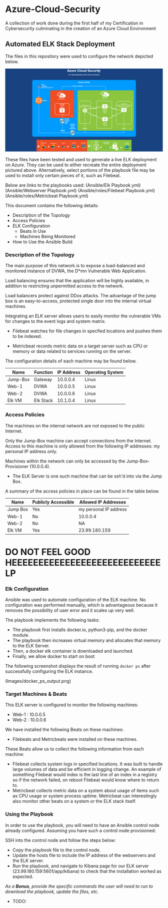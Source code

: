 # Azure-Cloud-Security
A collection of work done during the first half of my Certification in Cybersecurity culminating in the creation of an Azure Cloud Environment

## Automated ELK Stack Deployment

The files in this repository were used to configure the network depicted below.

![Diagram](/Diagram/Project%201.png)

These files have been tested and used to generate a live ELK deployment on Azure. They can be used to either recreate the entire deployment pictured above. Alternatively, select portions of the playbook file may be used to install only certain pieces of it, such as Filebeat.

Below are links to the playbooks used:
(Ansible/Elk Playbook.yml)
(Ansible/Webserver Playbook.yml)
(Ansible/roles/Filebeat Playbook.yml)
(Ansible/roles/Metricbeat Playbook.yml)

This document contains the following details:
- Description of the Topology
- Access Policies
- ELK Configuration
  - Beats in Use
  - Machines Being Monitored
- How to Use the Ansible Build

### Description of the Topology

The main purpose of this network is to expose a load-balanced and monitored instance of DVWA, the D*mn Vulnerable Web Application.

Load balancing ensures that the application will be highly available, in addition to restricting unpermitted access to the network.

Load balancers protect against DDos attacks. The advantage of the jump box is an easy-to-access, protected single door into the internal virtual machines.

Integrating an ELK server allows users to easily monitor the vulnerable VMs for changes to the event logs and system matrix.

- Filebeat watches for file changes in specfied locations and pushes them to be indexed.

- Metricbeat records metric data on a target server such as CPU or memory or data related to services running on the server.

The configuration details of each machine may be found below.

| Name     | Function | IP Address | Operating System |
|----------|----------|------------|------------------|
| Jump-Box | Gateway  | 10.0.0.4   | Linux            |
| Web-1    | DVWA     | 10.0.0.5   | Linux            |
| Web-2    | DVWA     | 10.0.0.6   | Linux            |
| Elk VM   | Elk Stack| 10.1.0.4   | Linux            |

### Access Policies

The machines on the internal network are not exposed to the public Internet. 

Only the Jump-Box machine can accept connections from the Internet. Access to this machine is only allowed from the following IP addresses: my personal IP address only.

Machines within the network can only be accessed by the Jump-Box-Provisioner (10.0.0.4).
- The ELK Server is one such machine that can be ssh'd into via the Jump Box.

A summary of the access policies in place can be found in the table below.

| Name     | Publicly Accessible | Allowed IP Addresses  |
|----------|---------------------|-----------------------|
| Jump Box | Yes                 | my personal IP address|
| Web-1    | No                  | 10.0.0.4              |
| Web-2    | No                  | NA                    |
| Elk VM   | Yes                 | 23.99.180.159         |

# DO NOT FEEL GOOD HEEEEEEEEEEEEEEEEEEEEEEEEEEEELP

### Elk Configuration

Ansible was used to automate configuration of the ELK machine. No configuration was performed manually, which is advantageous because it removes the possibility of user error and it scales up very well.

The playbook implements the following tasks:
- The playbook first installs docker.io, python3-pip, and the docker module.
- The playbook then increases virtual memory and allocates that memory to the ELK Server.
- Then, a docker elk container is downloaded and launched.
- Finally, we allow docker to start on boot

The following screenshot displays the result of running `docker ps` after successfully configuring the ELK instance.

(Images/docker_ps_output.png)

### Target Machines & Beats
This ELK server is configured to monitor the following machines:
- Web-1 : 10.0.0.5
- Web-2 : 10.0.0.6

We have installed the following Beats on these machines:
- Filebeats and Metricbeats were installed on these machines.

These Beats allow us to collect the following information from each machine:
- Filebeat collects system logs in specified locations. It was built to handle large volumes of data and be efficient in logging change. An example of something Filebeat would index is the last line of an index in a registry so if the network failed, on reboot Filebeat would know where to return to.
- Metricbeat collects metric data on a system about usage of items such as CPU usage or system process uptime. Metricbeat can interestingly also monitor other beats on a system or the ELK stack itself.

### Using the Playbook
In order to use the playbook, you will need to have an Ansible control node already configured. Assuming you have such a control node provisioned: 

SSH into the control node and follow the steps below:
- Copy the playbook file to the control node.
- Update the hosts file to include the IP address of the webservers and the ELK server.
- Run the playbook, and navigate to Kibana page for our ELK server (23.99.180.159:5601/app/kibana) to check that the installation worked as expected.

_As a **Bonus**, provide the specific commands the user will need to run to download the playbook, update the files, etc._
- TODO:
